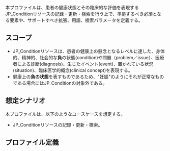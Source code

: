 本プロファイルは、患者の健康状態とその臨床的な評価を表現するJP_Conditionリソースの記録・更新・検索を行う上で、準拠するべき必須となる要素や、サポートすべき拡張、用語、検索パラメータを定義する。

## スコープ

- JP_Conditionリソースは、患者の健康上の懸念となるレベルに達した、身体的、精神的、社会的な<strong>負</strong>の状態(condition)や問題（problem／issue）、医療者による診断(diagnosis)、生じたイベント(event)、置かれている状況(situation)、臨床医学的概念(clinical concept)を表現する。
- 健康上の<strong>負の状態</strong>を表すものであるため、"妊娠"のようにそれが正常なものである場合にはJP_Conditionの対象外である。

## 想定シナリオ

本プロファイルは、以下のようなユースケースを想定する。

- JP_Conditionリソースの記録・更新・検索。

## プロファイル定義